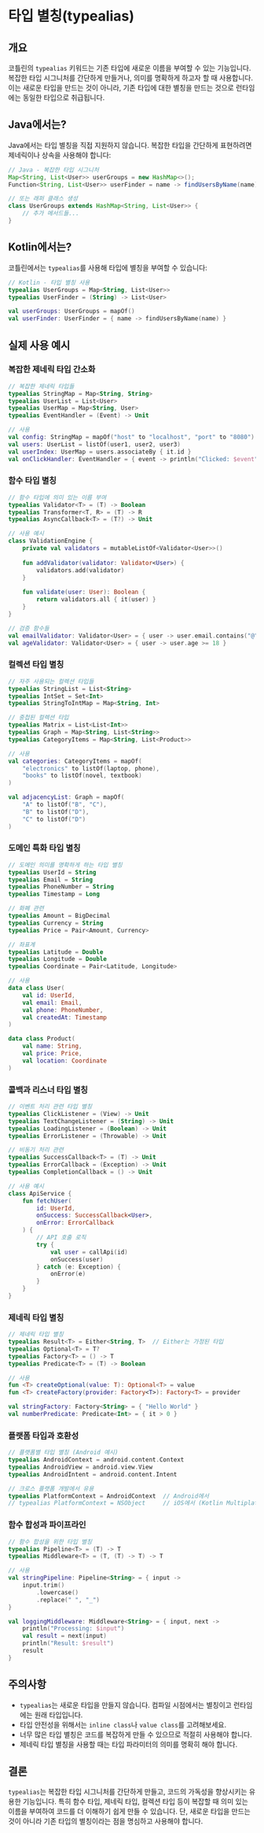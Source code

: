 # 타입 별칭(typealias)

## 개요
코틀린의 `typealias` 키워드는 기존 타입에 새로운 이름을 부여할 수 있는 기능입니다. 복잡한 타입 시그니처를 간단하게 만들거나, 의미를 명확하게 하고자 할 때 사용합니다. 이는 새로운 타입을 만드는 것이 아니라, 기존 타입에 대한 별칭을 만드는 것으로 런타임에는 동일한 타입으로 취급됩니다.

## Java에서는?
Java에서는 타입 별칭을 직접 지원하지 않습니다. 복잡한 타입을 간단하게 표현하려면 제네릭이나 상속을 사용해야 합니다:

```java
// Java - 복잡한 타입 시그니처
Map<String, List<User>> userGroups = new HashMap<>();
Function<String, List<User>> userFinder = name -> findUsersByName(name);

// 또는 래퍼 클래스 생성
class UserGroups extends HashMap<String, List<User>> {
    // 추가 메서드들...
}
```

## Kotlin에서는?
코틀린에서는 `typealias`를 사용해 타입에 별칭을 부여할 수 있습니다:

```kotlin
// Kotlin - 타입 별칭 사용
typealias UserGroups = Map<String, List<User>>
typealias UserFinder = (String) -> List<User>

val userGroups: UserGroups = mapOf()
val userFinder: UserFinder = { name -> findUsersByName(name) }
```

## 실제 사용 예시

### 복잡한 제네릭 타입 간소화
```kotlin
// 복잡한 제네릭 타입들
typealias StringMap = Map<String, String>
typealias UserList = List<User>
typealias UserMap = Map<String, User>
typealias EventHandler = (Event) -> Unit

// 사용
val config: StringMap = mapOf("host" to "localhost", "port" to "8080")
val users: UserList = listOf(user1, user2, user3)
val userIndex: UserMap = users.associateBy { it.id }
val onClickHandler: EventHandler = { event -> println("Clicked: $event") }
```

### 함수 타입 별칭
```kotlin
// 함수 타입에 의미 있는 이름 부여
typealias Validator<T> = (T) -> Boolean
typealias Transformer<T, R> = (T) -> R
typealias AsyncCallback<T> = (T?) -> Unit

// 사용 예시
class ValidationEngine {
    private val validators = mutableListOf<Validator<User>>()
    
    fun addValidator(validator: Validator<User>) {
        validators.add(validator)
    }
    
    fun validate(user: User): Boolean {
        return validators.all { it(user) }
    }
}

// 검증 함수들
val emailValidator: Validator<User> = { user -> user.email.contains("@") }
val ageValidator: Validator<User> = { user -> user.age >= 18 }
```

### 컬렉션 타입 별칭
```kotlin
// 자주 사용되는 컬렉션 타입들
typealias StringList = List<String>
typealias IntSet = Set<Int>
typealias StringToIntMap = Map<String, Int>

// 중첩된 컬렉션 타입
typealias Matrix = List<List<Int>>
typealias Graph = Map<String, List<String>>
typealias CategoryItems = Map<String, List<Product>>

// 사용
val categories: CategoryItems = mapOf(
    "electronics" to listOf(laptop, phone),
    "books" to listOf(novel, textbook)
)

val adjacencyList: Graph = mapOf(
    "A" to listOf("B", "C"),
    "B" to listOf("D"),
    "C" to listOf("D")
)
```

### 도메인 특화 타입 별칭
```kotlin
// 도메인 의미를 명확하게 하는 타입 별칭
typealias UserId = String
typealias Email = String
typealias PhoneNumber = String
typealias Timestamp = Long

// 화폐 관련
typealias Amount = BigDecimal
typealias Currency = String
typealias Price = Pair<Amount, Currency>

// 좌표계
typealias Latitude = Double
typealias Longitude = Double
typealias Coordinate = Pair<Latitude, Longitude>

// 사용
data class User(
    val id: UserId,
    val email: Email,
    val phone: PhoneNumber,
    val createdAt: Timestamp
)

data class Product(
    val name: String,
    val price: Price,
    val location: Coordinate
)
```

### 콜백과 리스너 타입 별칭
```kotlin
// 이벤트 처리 관련 타입 별칭
typealias ClickListener = (View) -> Unit
typealias TextChangeListener = (String) -> Unit
typealias LoadingListener = (Boolean) -> Unit
typealias ErrorListener = (Throwable) -> Unit

// 비동기 처리 관련
typealias SuccessCallback<T> = (T) -> Unit
typealias ErrorCallback = (Exception) -> Unit
typealias CompletionCallback = () -> Unit

// 사용 예시
class ApiService {
    fun fetchUser(
        id: UserId,
        onSuccess: SuccessCallback<User>,
        onError: ErrorCallback
    ) {
        // API 호출 로직
        try {
            val user = callApi(id)
            onSuccess(user)
        } catch (e: Exception) {
            onError(e)
        }
    }
}
```

### 제네릭 타입 별칭
```kotlin
// 제네릭 타입 별칭
typealias Result<T> = Either<String, T>  // Either는 가정된 타입
typealias Optional<T> = T?
typealias Factory<T> = () -> T
typealias Predicate<T> = (T) -> Boolean

// 사용
fun <T> createOptional(value: T): Optional<T> = value
fun <T> createFactory(provider: Factory<T>): Factory<T> = provider

val stringFactory: Factory<String> = { "Hello World" }
val numberPredicate: Predicate<Int> = { it > 0 }
```

### 플랫폼 타입과 호환성
```kotlin
// 플랫폼별 타입 별칭 (Android 예시)
typealias AndroidContext = android.content.Context
typealias AndroidView = android.view.View
typealias AndroidIntent = android.content.Intent

// 크로스 플랫폼 개발에서 유용
typealias PlatformContext = AndroidContext  // Android에서
// typealias PlatformContext = NSObject     // iOS에서 (Kotlin Multiplatform)
```

### 함수 합성과 파이프라인
```kotlin
// 함수 합성을 위한 타입 별칭
typealias Pipeline<T> = (T) -> T
typealias Middleware<T> = (T, (T) -> T) -> T

// 사용
val stringPipeline: Pipeline<String> = { input ->
    input.trim()
        .lowercase()
        .replace(" ", "_")
}

val loggingMiddleware: Middleware<String> = { input, next ->
    println("Processing: $input")
    val result = next(input)
    println("Result: $result")
    result
}
```

## 주의사항
- `typealias`는 새로운 타입을 만들지 않습니다. 컴파일 시점에서는 별칭이고 런타임에는 원래 타입입니다.
- 타입 안전성을 위해서는 `inline class`나 `value class`를 고려해보세요.
- 너무 많은 타입 별칭은 코드를 복잡하게 만들 수 있으므로 적절히 사용해야 합니다.
- 제네릭 타입 별칭을 사용할 때는 타입 파라미터의 의미를 명확히 해야 합니다.

## 결론
`typealias`는 복잡한 타입 시그니처를 간단하게 만들고, 코드의 가독성을 향상시키는 유용한 기능입니다. 특히 함수 타입, 제네릭 타입, 컬렉션 타입 등이 복잡할 때 의미 있는 이름을 부여하여 코드를 더 이해하기 쉽게 만들 수 있습니다. 단, 새로운 타입을 만드는 것이 아니라 기존 타입의 별칭이라는 점을 명심하고 사용해야 합니다. 